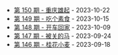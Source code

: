 * [第 150 期 - 重庆雄起](https://weekly.tw93.fun/posts/150-重庆雄起) - 2023-10-22
* [第 149 期 - 吃个素食](https://weekly.tw93.fun/posts/149-吃个素食) - 2023-10-15
* [第 148 期 - 开车回家](https://weekly.tw93.fun/posts/148-开车回家) - 2023-10-09
* [第 147 期 - 被关的马](https://weekly.tw93.fun/posts/147-被关的马) - 2023-09-24
* [第 146 期 - 桂花小麦](https://weekly.tw93.fun/posts/146-桂花小麦) - 2023-09-18
